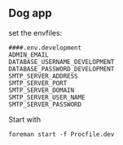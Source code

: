 ## Dog app

set the envfiles:
```
####.env.development
ADMIN_EMAIL
DATABASE_USERNAME_DEVELOPMENT
DATABASE_PASSWORD_DEVELOPMENT
SMTP_SERVER_ADDRESS
SMTP_SERVER_PORT
SMTP_SERVER_DOMAIN
SMTP_SERVER_USER_NAME
SMTP_SERVER_PASSWORD
```

Start with 
```
foreman start -f Procfile.dev
```